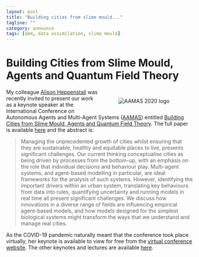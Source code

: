 ```yaml
---
layout: post
title: "Building cities from slime mould..."
tagline: ""
category: announce
tags: [abm, data assimilation, slime mould]
---
```



# Building Cities from Slime Mould, Agents and Quantum Field Theory

<figure style="float:right; width:30%; padding:10px;"" >
<img src="https://cpb-ap-se2.wpmucdn.com/blogs.auckland.ac.nz/dist/d/603/files/2019/05/aamas_logov3.png"
alt="AAMAS 2020 logo"/>
</figure>

My colleague [Alison Heppenstall](https://environment.leeds.ac.uk/geography/staff/1046/professor-alison-heppenstall) was recently invited to present our work as a keynote speaker at the International Conference on Autonomous Agents and Multi-Agent Systems ([AAMAS](https://aamas2020.conference.auckland.ac.nz/)) entitled [Building Cities from Slime Mould, Agents and Quantum Field Theory](https://aamas2020.conference.auckland.ac.nz/alison-heppenstall/). The full paper is available <a href="{{site.baseurl}}/papers/2020-AAMAS-Heppenstall.pdf">here</a> and the abstract is:

<blockquote>Managing the unprecedented growth of cities whilst ensuring that they are sustainable, healthy and equitable places to live, presents significant challenges.  Our current thinking conceptualise cities as being driven by processes from the bottom-up, with an emphasis on the role that individual decisions and behaviour play.  Multi-agent systems, and agent-based modelling in particular, are ideal frameworks for the analysis of such systems.  However, identifying the important drivers within an urban system, translating key behaviours from data into rules, quantifying uncertainty and running models in real time all present significant challenges. We discuss how innovations in a diverse range of fields are influencing empirical agent-based models, and how models designed for the simplest biological systems might transform the ways that we understand and manage real cities.</blockquote>

As the COVID-19 pandemic naturally meant that the conference took place virtually, her keynote is available to view for free from the [virtual conference website](https://underline.io/lecture/60-building-cities-from-slime-mould,-agents-and-quantum-field-theory). The other keynotes and lectures are available [here](https://underline.io/conferences/19).
